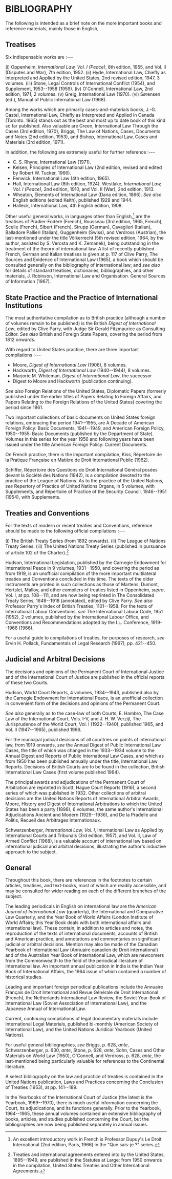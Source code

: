 # BIBLIOGRAPHY

The following is intended as a brief note on the more important books
and reference materials, mainly those in English,

## Treatises

Six indispensable works are :---

(i) Oppenheim, _International Law, Vol. I (Peace)_, 8th edition, 1955,
and Vol. II (Disputes and War), 7th edition, 1952.
(ii) Hyde, International Law, Chiefly as Interpreted and Applied by
the United States, 2nd revised edition, 1947, 3 volumes.
(iii) Stone, Legal Controls of International Conflict (1954), and
Supplement, 1953--1958 (1959).
(iv) O'Connell, International Law, 2nd edition, 1971, 2 volumes.
(v) Greig, International Law (1970).
(vi) Sørensen (ed.), Manual of Public International Law (1968).

Among the works which are primarily cases-and-materials books,
J.-G. Castel, International Law, Chiefly as Interpreted and Applied in
Canada (Toronto. 1965) stands out as the best and most up to date book
of this kind so far published. Also valuable are Green, International
Law Through the Cases (3rd edition, 1970), Briggs, The Law of Nations,
Cases, Documents and Notes (2nd edition, 1953), and Bishop, International
Law, Cases and Materials (3rd edition, 1971).

In addition, the following are extremely useful for further reference :---

* C. S. Rhyne, International Law (1971).
* Kelsen, Principles of International Law (2nd edition, revised and
edited by Robert W. Tucker, 1966).
* Fenwick, International Law (4th edition, 1965).
* Hall, International Law (8th edition, 1924).
Westlake, _International Law, Vol. I (Peace)_, 2nd edition, 1910, and
Vol. II (War), 2nd edition, 1913.
* Wheaton, Elements of International Law (Dana edition, 1866). _See
also_ English editions (edited Keith), published 1929 and 1944.
* Halleck, International Law, 4th English edition, 1908.

Other useful general works, in languages other than English,[^628/1] are the
treatises of Pradier-Fodéré (French), Rousseau (3rd edition, 1965,
French), Scelle (French), Sibert (French), Strupp (German), Cavaglieri
(Italian), Balladore Pallieri (Italian), Guggenheim (Swiss), and Verdross
(Austrian), the last-mentioned under the title Völkerrecht (5th revised
edition, 1964, by the author, assisted by S. Verosta and K. Zemanek),
being outstanding in the treatment of the theory of international law. A
list of recently published French, German and Italian treatises is given
at p. 117 of Clive Parry, The Sources and Evidence of International Law
(1965), a book which should be consulted generally on the bibliography of
international law; and _see also_ for details of standard treatises, dictionaries,
bibliographies, and other materials, J. Robinson, International Law and
Organisation. General Sources of Information (1967).

## State Practice and the Practice of International Institutions

The most authoritative compilation as to British practice (although
a number of volumes remain to be published) is the British _Digest of
International Law_, edited by Clive Parry, with Judge Sir Gerald Fitzmaurice
as Consulting Editor. _See also_ British and Foreign State Papers, covering
the period from 1812 onwards.

With regard to United States practice, there are three important
compilations :---

* Moore, _Digest of International Law_ (1906), 8 volumes.
* Hackworth, _Digest of International Law_ (1940--1944), 8 volumes.
* Marjorie M. Whiteman, _Digest of International Law_, the successor
* Digest to Moore and Hackworth (publication continuing).

_See also_ Foreign Relations of the United States, Diplomatic Papers (formerly
published under the earlier titles of Papers Relating to Foreign Affairs, and
Papers Relating to the Foreign Relations of the United States) covering
the period since 1861.

Two important collections of basic documents on United States foreign
relations, embracing the period 1941--1955, are A Decade of American
Foreign Policy: Basic Documents, 1941--1949, and American Foreign
Policy, 1950--1955: Basic Documents (published by the Department of
State). Volumes in this series for the year 1956 and following years
have been issued under the title American Foreign Policy: Current
Documents.

On French practice, there is the important compilation, Kiss, Répertoire
de la Pratique Française en Matière de Droit International Public (1962).

Schiffer, Répertoire des Questions de Droit International Général posées
devant la Société des Nations (1942), is a compilation devoted to the
practice of the League of Nations. As to the practice of the United
Nations, _see_ Repertory of Practice of United Nations Organs, in 5 volumes,
with Supplements, and Répertoire of Practice of the Security Council,
1946--1951 (1954), with Supplements.

## Treaties and Conventions

For the texts of modern or recent treaties and Conventions, reference
should be made to the following official compilations :---

(i) The British
Treaty Series (from 1892 onwards).
(ii) The League of Nations Treaty
Series.
(iii) The United Nations Treaty Series (published in pursuance
of article 102 of the Charter).[^629/1]

Hudson, International Legislation, published by the Carnegie Endowment
for International Peace in 9 volumes, 1931--1950, and covering the
period as from 1919, is an unofficial compilation of the more important
multilateral treaties and Conventions concluded in this time. The texts
of the older instruments are printed in such collections as those of Martens,
Dumont, Hertslet, Malloy, and other compilers of treaties listed in
Oppenheim, _supra_, Vol. I, at pp. 108--111, and are now being reprinted in
The Consolidated Treaty Series, 1648--1918 (annotated), edited by Clive
Parry. _See also_ Professor Parry's Index of British Treaties, 1101--1958.
For the texts of International Labour Conventions, _see_ The International
Labour Code, 1951 (1952), 2 volumes, published by the International
Labour Office, and Conventions and Recommendations adopted by the
I.L. Conference, 1919--1966 (1966).

For a useful guide to compilations of treaties, for purposes of research,
_see_ Ervin H. Pollack, Fundamentals of Legal Research (1967), pp. 421--450.

## Judicial and Arbitral Decisions

The decisions and opinions of the Permanent Court of International
Justice and of the International Court of Justice are published in the
official reports of these two Courts.

Hudson, World Court Reports, 4 volumes, 1934--1943, published also
by the Carnegie Endowment for International Peace, is an unofficial
collection in convenient form of the decisions and opinions of the Permanent
Court.

_See also_ generally as to the case-law of both Courts, E. Hambro,
The Case Law of the International Court, Vols. I-V, and J. H. W. Verzijl,
The Jurisprudence of the World Court, Vol. I (1922--1940), published
1965, and Vol. II (1947--1965), published 1966.

For the municipal judicial decisions of all countries on points of international
law, from 1919 onwards, _see_ the Annual Digest of Public International
Law Cases, the title of which was changed in the 1933--1934
volume to the Annual Digest and Reports of Public International Law Cases,
and which as from 1950 has been published annually under the title,
International Law Reports. Decisions of British Courts are to be found
in the collection, British International Law Cases (first volume published
1964).

The principal awards and adjudications of the Permanent Court of
Arbitration are reprinted in Scott, Hague Court Reports (1916), a second
series of which was published in 1932. Other collections of arbitral
decisions are the United Nations Reports of International Arbitral Awards,
Moore, History and Digest of International Arbitrations to which the
United States has been a party (1898), 6 volumes, the same author's
International Adjudications Ancient and Modern (1929--1936), and De la
Pradelle and Politis, Recueil des Arbitrages Internationaux.

Schwarzenberger, _International Law, Vol. I_, International Law as
Applied by International Courts and Tribunals (3rd edition, 1957), and
Vol. II, Law of Armed Conflict (1968), is a valuable account of international
law based on international judicial and arbitral decisions,
illustrating the author's inductive approach to the subject.

## General

Throughout this book, there are references in the footnotes to certain
articles, treatises, and text-books, most of which are readily accessible,
and may be consulted for wider reading on each of the different branches
of the subject.

The leading periodicals in English on international law are the _American
Journal of International Law_ (quarterly), the International and Comparative
Law Quarterly, and the Year Book of World Affairs (London Institute of
World Affairs; this Year Book deals with both international affairs and
international law). These contain, in addition to articles and notes, the
reproduction of the texts of international documents, accounts of British
and American practice, and annotations and commentaries on significant
judicial or arbitral decisions. Mention may also be made of the Canadian
Yearbook of International Law (Annuaire canadien de Droit international)
and of the Australian Year Book of International Law, which are newcomers
from the Commonwealth to the field of the periodical literature of
international law. An important annual publication in India is the
Indian Year Book of International Affairs, the 1964 issue of which contained
a number of historical studies.

Leading and important foreign periodical publications include the
Annuaire Français de Droit International and Revue Générale de Droit
International (French), the Netherlands International Law Review, the
Soviet Year-Book of International Law (Soviet Association of International
Law), and the Japanese Annual of International Law.

Current, continuing compilations of legal documentary materials
include International Legal Materials, published bi-monthly (American
Society of International Law), and the United Nations Juridical Yearbook
(United Nations).

For useful general bibliographies, _see_ Briggs, p. 628, _ante_, Schwarzenberger,
p. 630, _ante_, Stone, p. 628, _ante_, Sohn, Cases and Other Materials
on World Law (1950), O'Connell, and Verdross, p. 628, _ante_, the last-mentioned
being particularly valuable for references to the Continental
literature.

A select bibliography on the law and practice of treaties is contained
in the United Nations publication, Laws and Practices concerning the
Conclusion of Treaties (1953), at pp. 141--189.

In the Yearbooks of the International Court of Justice (the latest is the
Yearbook, 1969--1970), there is much useful information concerning the
Court, its adjudications, and its functions generally. Prior to the Yearbook,
1964--1965, these annual volumes contained an extensive
bibliography of books, articles, and studies published concerning the
Court, but the bibliographies are now being published separately in
annual issues.

[^628/1]: An excellent introductory work in French is Professor Dupuy's Le Droit
International (2nd edition, Paris, 1966) in the "Que sais-je ?" series.

[^629/1]: Treaties and international agreements entered into by the United States,
1895--1949, are published in the Statutes at Large; from 1950 onwards in the
compilation, United States Treaties and Other International Agreements.

